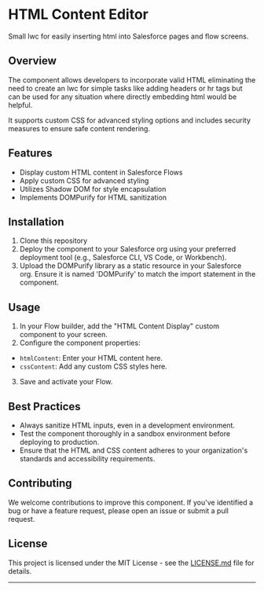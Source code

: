 # HTML Content Editor

Small lwc for easily inserting html into Salesforce pages and flow screens.

## Overview

The component allows developers to incorporate valid HTML eliminating the need to create an lwc for simple tasks like adding headers or hr tags but can be used for any situation where directly embedding html would be helpful.

It supports custom CSS for advanced styling options and includes security measures to ensure safe content rendering.

## Features

- Display custom HTML content in Salesforce Flows
- Apply custom CSS for advanced styling
- Utilizes Shadow DOM for style encapsulation
- Implements DOMPurify for HTML sanitization

## Installation

1. Clone this repository
2. Deploy the component to your Salesforce org using your preferred deployment tool (e.g., Salesforce CLI, VS Code, or Workbench).
3. Upload the DOMPurify library as a static resource in your Salesforce org. Ensure it is named 'DOMPurify' to match the import statement in the component.

## Usage

1. In your Flow builder, add the "HTML Content Display" custom component to your screen.
2. Configure the component properties:
- `htmlContent`: Enter your HTML content here.
- `cssContent`: Add any custom CSS styles here.
3. Save and activate your Flow.

## Best Practices

- Always sanitize HTML inputs, even in a development environment.
- Test the component thoroughly in a sandbox environment before deploying to production.
- Ensure that the HTML and CSS content adheres to your organization's standards and accessibility requirements.

## Contributing

We welcome contributions to improve this component. If you've identified a bug or have a feature request, please open an issue or submit a pull request.

## License

This project is licensed under the MIT License - see the [LICENSE.md](LICENSE.md) file for details.

---
